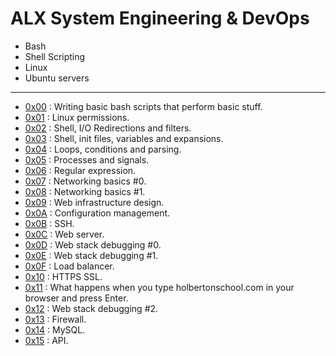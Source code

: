 # ALX System Engineering & DevOps

* Bash
* Shell Scripting
* Linux
* Ubuntu servers

---

- [0x00](./0x00-shell_basics) : Writing basic bash scripts that perform basic stuff.
- [0x01](./0x01-shell_permissions) : Linux permissions.
- [0x02](./0x02-shell_redirections) : Shell, I/O Redirections and filters.
- [0x03](./0x03-shell_variables_expansions) : Shell, init files, variables and expansions.
- [0x04](./0x04-loops_conditions_and_parsing) : Loops, conditions and parsing.
- [0x05](./0x05-processes_and_signals) : Processes and signals.
- [0x06](./0x06-regular_expressions) : Regular expression.
- [0x07](./0x07-networking_basics) : Networking basics #0.
- [0x08](./0x08-networking_basics_2) : Networking basics #1.
- [0x09](./0x09-web_infrastructure_design) : Web infrastructure design.
- [0x0A](./0x0A-configuration_management) : Configuration management.
- [0x0B](./0x0B-ssh) : SSH.
- [0x0C](./0x0C-web_server) : Web server.
- [0x0D](./0x0D-web_stack_debugging_0) : Web stack debugging #0.
- [0x0E](./0x0E-web_stack_debugging_1) : Web stack debugging #1.
- [0x0F](./0x0F-load_balancer) : Load balancer.
- [0x10](./0x10-https_ssl) : HTTPS SSL.
- [0x11](./0x11-what_happens_when_your_type_google_com_in_your_browser_and_press_enter) : What happens when you type holbertonschool.com in your browser and press Enter.
- [0x12](./0x12-web_stack_debugging_2) : Web stack debugging #2.
- [0x13](./0x13-firewall) : Firewall.
- [0x14](./0x14-mysql) : MySQL.
- [0x15](./0x15-api) : API.

